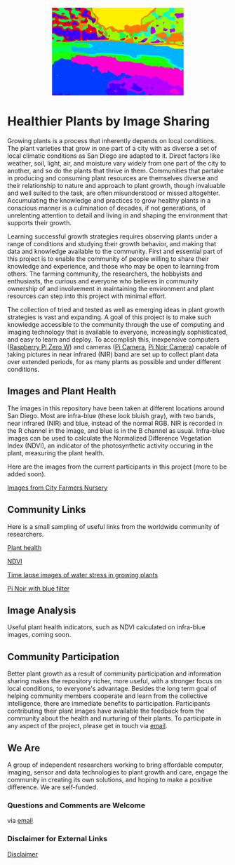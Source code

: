 <p align="center"> 
<img src="images/cover.png" alt="hi" class="inline" width="300" height="200"/>
</p>


# Healthier Plants by Image Sharing
Growing plants is  a process that inherently depends on local conditions. The plant varieties that grow in one part of a city with as diverse a set of local climatic conditions as San Diego are  adapted to it. Direct factors like weather, soil, light, air, and moisture vary widely from one part of the city to another, and so do the plants that thrive in them.  Communities that partake in producing and consuming plant resources are themselves diverse and their relationship to nature and approach to plant growth, though invaluable and well suited to the task, are often misunderstood or missed altogehter.  Accumulating the knowledge and  practices to grow healthy plants in a conscious manner is a culmination of decades, if not generations, of unrelenting attention to detail and living in and shaping the environment that supports their growth.



Learning successful growth strategies  requires observing plants under a range of conditions and studying their growth behavior, and making that data and knowledge available to the community. First and essential part of this project is to enable the community of people willing to share their knowledge and experience, and those who may be open to learning from others. The farming community, the researchers, the hobbyists and enthusiasts, the curious and everyone who believes in community ownership of and involvement in maintaining the environment and plant resources can step into this project with minimal effort.


The collection of tried and tested as well as emerging ideas in plant growth strategies is vast and expanding. A goal of this project is to make such knowledge accessible to the community through the use of computing and imaging technology that is available to everyone, increasingly sophisticated, and easy to learn and deploy. 
To accomplish this, inexpensive computers ([Raspberry Pi Zero W](http://www.raspberrypi.org/products/raspberry-pi-zero-w/)) and cameras ([Pi Camera](https://www.raspberrypi.org/products/camera-module-v2/), [Pi Noir Camera](https://www.raspberrypi.org/products/pi-noir-camera-v2/))  capable of taking pictures in near infrared (NIR) band are set up to collect plant data over extended periods, for as many plants as possible and under different conditions. 






## Images and Plant Health
The images in this repository have been taken at different locations around San Diego. Most are infra-blue (these look bluish gray),  with two bands,  near infrared (NIR) and blue, instead of the normal RGB. NIR is recorded in the R channel in the image, and blue is in the B channel as usual. Infra-blue images can be used to calculate the Normalized Difference Vegetation Index (NDVI), an indicator of the photosynthetic activity occuring in the plant, measuring the plant health.
 
Here are the images from the current participants in this project (more to be added soon).

[Images from City Farmers Nursery](CityFarmers)




## Community Links

Here is a small sampling of  useful links from the worldwide community of researchers.

 [Plant health](http://publiclab.org/tag/plant-health)
 
 [NDVI](http://publiclab.org/wiki/ndvi)

[Time lapse images of water stress in growing plants](http://publiclab.org/notes/LaPa/03-31-2016/raspberry-noir-cam-sensors-to-detect-water-stress-of-the-plants-during-their-growing)

[Pi Noir with blue filter](http://publiclab.org/notes/carolccarvalho/07-15-2016/raspberry-noir-cam-blue-filter)


## Image Analysis

Useful plant health indicators, such as NDVI calculated on infra-blue images, coming soon. 

## Community Participation

Better plant growth as a result of  community participation and  information sharing makes the repository richer, more useful, with a stronger focus on local conditions, to everyone's advantage. Besides the long term goal of helping community members cooperate and learn from the collective intelligence, there are immediate benefits to participation. Participants contributing their plant images have available the feedback from the community about the health and  nurturing of their plants. To participate in any aspect of the project, please get in touch via <span><a href="mailto:sdvegetationimaging@gmail.com"> email</a></span>. 


## We Are

A group of independent researchers working to bring affordable  computer, imaging, sensor and data technologies to plant growth and care,  engage the community in creating its own solutions, and hoping to make a positive difference. We are self-funded.

### Questions and Comments are Welcome
via <span><a href="mailto:sdvegetationimaging@gmail.com"> email</a></span>

### Disclaimer for External Links

[Disclaimer](Disclaimer)
